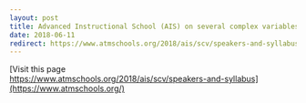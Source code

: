 ```yaml
---
layout: post
title: Advanced Instructional School (AIS) on several complex variables for the period June 11 to June 23, 2018
date: 2018-06-11
redirect: https://www.atmschools.org/2018/ais/scv/speakers-and-syllabus
---
```


[Visit this page <br>
https://www.atmschools.org/2018/ais/scv/speakers-and-syllabus](https://www.atmschools.org/)
